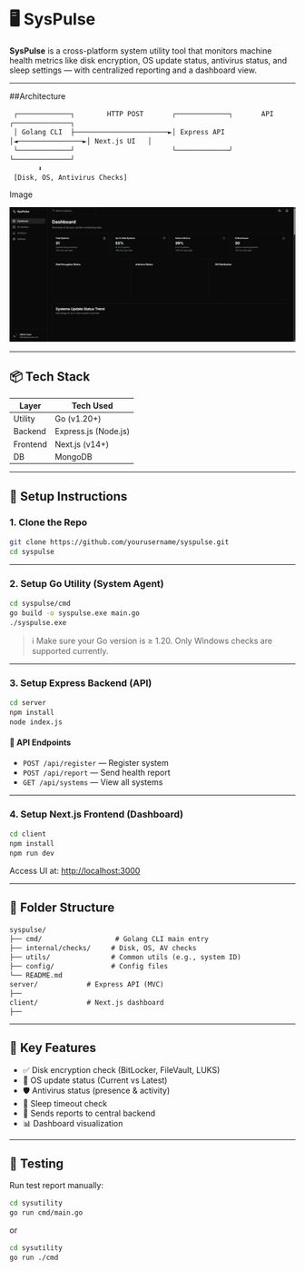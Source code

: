 # 🖥️ SysPulse

**SysPulse** is a cross-platform system utility tool that monitors machine health metrics like disk encryption, OS update status, antivirus status, and sleep settings — with centralized reporting and a dashboard view.

---

##Architecture

```
 ┌─────────────┐        HTTP POST       ┌─────────────┐       API        ┌──────────────┐
 │ Golang CLI  ├───────────────────────►│ Express API │◄────────────────►│ Next.js UI   │
 └─────────────┘                        └─────────────┘                  └──────────────┘
       ⬇
 [Disk, OS, Antivirus Checks]
```
Image

![Dashboard ](dashboard.png)

---

## 📦 Tech Stack

| Layer      | Tech Used                |
|------------|--------------------------|
| Utility    | Go (v1.20+)              |
| Backend    | Express.js (Node.js)     |
| Frontend   | Next.js (v14+)           |
| DB         | MongoDB                  |

---

## 🔧 Setup Instructions

### 1. Clone the Repo

```bash
git clone https://github.com/yourusername/syspulse.git
cd syspulse
```

---

### 2. Setup Go Utility (System Agent)

```bash
cd syspulse/cmd
go build -o syspulse.exe main.go
./syspulse.exe
```

> ℹ️ Make sure your Go version is ≥ 1.20. Only Windows checks are supported currently.

---

### 3. Setup Express Backend (API)

```bash
cd server
npm install
node index.js
```

#### 🔗 API Endpoints

- `POST /api/register` — Register system
- `POST /api/report` — Send health report
- `GET /api/systems` — View all systems

---

### 4. Setup Next.js Frontend (Dashboard)

```bash
cd client
npm install
npm run dev
```

Access UI at: [http://localhost:3000](http://localhost:3000)

---

## 📁 Folder Structure

```
syspulse/
├── cmd/                  # Golang CLI main entry
├── internal/checks/     # Disk, OS, AV checks
├── utils/               # Common utils (e.g., system ID)
├── config/              # Config files
└── README.md
server/            # Express API (MVC)
├──        
client/            # Next.js dashboard
├──           
```

---

## 🔐 Key Features

- ✅ Disk encryption check (BitLocker, FileVault, LUKS)
- 🔁 OS update status (Current vs Latest)
- 🛡️ Antivirus status (presence & activity)
- 🌙 Sleep timeout check
- 📡 Sends reports to central backend
- 📊 Dashboard visualization

---

## 🧪 Testing

Run test report manually:
```bash
cd sysutility
go run cmd/main.go
```
or 

```bash
cd sysutility
go run ./cmd  
```


